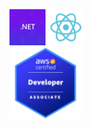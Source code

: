 
<picture>
    <img 
         src="/images/dotnet.jpg"
         width="64"
         alt="dotnet"
    />
</picture>
<picture>
    <img 
         src="/images/react.png"
         width="64"
         alt="react"
    />
</picture>
<br>
<a href="https://www.credly.com/badges/9c1a0baa-0e7f-4d86-97f1-602ca0cb815d/public_url">
    <img 
        src="/images/aws-certified-developer-associate.png"
        width="128"
        alt="aws certified developer associate certificate"
    />
</a>
